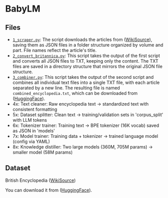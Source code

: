 # BabyLM

## Files

- [`1_scraper.py`](1_scraper.py): The script downloads the articles from ([WikiSource](https://en.wikisource.org/wiki/1911_Encyclop%C3%A6dia_Britannica)), saving them as JSON files in a folder structure organized by volume and part. File names reflect the article's title. 
- [`2_convert_britannica.py`](2_convert_britannica.py): This script takes the output of the first script and converts all JSON files to TXT, keeping only the content. The TXT files are saved in a directory structure that mirrors the original JSON file structure.
- [`3_combiner.py`](3_combiner.py): This script takes the output of the second script and combines all individual text files into a single TXT file, with each article separated by a new line. The resulting file is named `combined_encyclopedia.txt`, which can be downloaded from ([HuggingFace](https://huggingface.co/datasets/EdoVaira/Encyclopedia-Britannica)).
- 4x: Text cleaner: Raw encyclopedia text → standardized text with consistent formatting
- 5x: Dataset splitter: Clean text → training/validation sets in 'corpus_split' with LLM tokens
- 6x: Tokenizer trainer: Training text → BPE tokenizer (16K vocab) saved as JSON in 'models'
- 7x: Model trainer: Training data + tokenizer → trained language model (config via YAML)
- 8x: Knowledge distiller: Two large models (360M, 705M params) → smaller model (58M params)


## Dataset 

British Encyclopedia ([WikiSource](https://en.wikisource.org/wiki/1911_Encyclop%C3%A6dia_Britannica))

You can download it from ([HuggingFace](https://huggingface.co/datasets/EdoVaira/Encyclopedia-Britannica)).